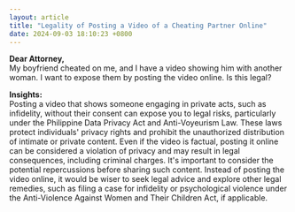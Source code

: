 ```yaml
---
layout: article
title: "Legality of Posting a Video of a Cheating Partner Online"
date: 2024-09-03 18:10:23 +0800
---
```


<p><strong>Dear Attorney,</strong><br>My boyfriend cheated on me, and I have a video showing him with another woman. I want to expose them by posting the video online. Is this legal?</p><p><strong>Insights:</strong><br>Posting a video that shows someone engaging in private acts, such as infidelity, without their consent can expose you to legal risks, particularly under the Philippine Data Privacy Act and Anti-Voyeurism Law. These laws protect individuals' privacy rights and prohibit the unauthorized distribution of intimate or private content. Even if the video is factual, posting it online can be considered a violation of privacy and may result in legal consequences, including criminal charges. It's important to consider the potential repercussions before sharing such content. Instead of posting the video online, it would be wiser to seek legal advice and explore other legal remedies, such as filing a case for infidelity or psychological violence under the Anti-Violence Against Women and Their Children Act, if applicable.</p>